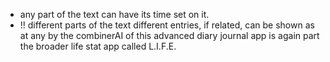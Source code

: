 - any part of the text can have its time set on it.
- !! different parts of the text different entries, if related, can be shown as at any by the combinerAI of this advanced diary journal app is again part the broader life stat app called L.I.F.E.

